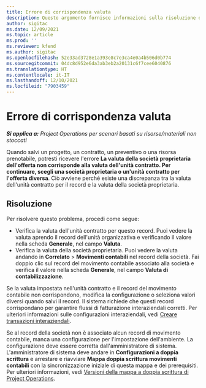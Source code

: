 ```yaml
---
title: Errore di corrispondenza valuta
description: Questo argomento fornisce informazioni sulla risoluzione dei problemi su un errore di mancata corrispondenza della valuta che si verifica quando si salvano tipi di record specifici.
author: sigitac
ms.date: 12/09/2021
ms.topic: article
ms.prod: ''
ms.reviewer: kfend
ms.author: sigitac
ms.openlocfilehash: 52e33ad3728e1a393e8c7e3ca4e0a4b506d0b774
ms.sourcegitcommit: 04dc8d952e6da3ab3eb2a20131c6f7cee6040876
ms.translationtype: HT
ms.contentlocale: it-IT
ms.lasthandoff: 12/10/2021
ms.locfileid: "7903459"
---
```

# <a name="currency-mismatch-error"></a>Errore di corrispondenza valuta 

_**Si applica a:** Project Operations per scenari basati su risorse/materiali non stoccati_

Quando salvi un progetto, un contratto, un preventivo o una risorsa prenotabile, potresti ricevere l'errore **La valuta della società proprietaria dell'offerta non corrisponde alla valuta dell'unità contratto. Per continuare, scegli una società proprietaria o un'unità contratto per l'offerta diversa**. Ciò avviene perché esiste una discrepanza tra la valuta dell'unità contratto per il record e la valuta della società proprietaria.


## <a name="resolution"></a>Risoluzione

Per risolvere questo problema, procedi come segue:
- Verifica la valuta dell'unità contratto per questo record. Puoi vedere la valuta aprendo il record dell'unità organizzativa e verificando il valore nella scheda **Generale**, nel campo **Valuta**.
- Verifica la valuta della società proprietaria. Puoi vedere la valuta andando in **Correlato** > **Movimenti contabili** nel record della società. Fai doppio clic sul record del movimento contabile associato alla società e verifica il valore nella scheda **Generale**, nel campo **Valuta di contabilizzazione**.

Se la valuta impostata nell'unità contratto e il record del movimento contabile non corrispondono, modifica la configurazione o seleziona valori diversi quando salvi il record. Il sistema richiede che questi record corrispondano per garantire flussi di fatturazione interaziendali corretti. Per ulteriori informazioni sulle configurazioni interaziendali, vedi [Creare transazioni interaziendali](../../project-accounting/create-intercompany-transactions.md).

Se al record della società non è associato alcun record di movimento contabile, manca una configurazione per l'impostazione dell'ambiente. La configurazione deve essere corretta dall'amministratore di sistema. L'amministratore di sistema deve andare in **Configurazioni a doppia scrittura** e arrestare e riavviare **Mappa doppia scrittura movimenti contabili** con la sincronizzazione iniziale di questa mappa e dei prerequisiti. Per ulteriori informazioni, vedi [Versioni della mappa a doppia scrittura di Project Operations](../../environment/resource-dual-write-maps.md).
